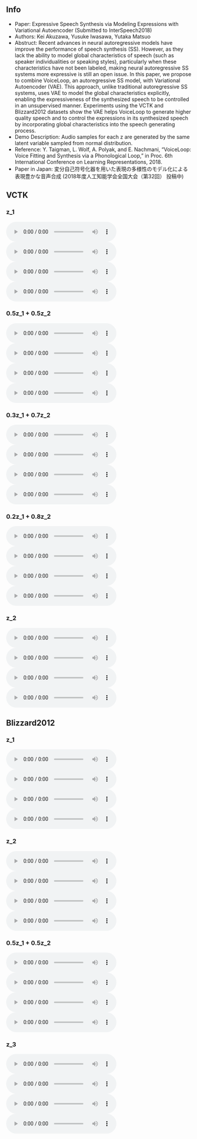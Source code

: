 ## Info

- Paper: Expressive Speech Synthesis via Modeling Expressions with Variational Autoencoder (Submitted to InterSpeech2018)
- Authors: Kei Akuzawa, Yusuke Iwasawa, Yutaka Matsuo
- Abstruct: Recent advances in neural autoregressive models have improve the performance of speech synthesis (SS). However, as they lack the ability to model global characteristics of speech (such as speaker individualities or speaking styles), particularly when these characteristics have not been labeled, making neural autoregressive SS systems more expressive is still an open issue. In this paper, we propose to combine VoiceLoop, an autoregressive SS model, with Variational Autoencoder (VAE). This approach, unlike traditional autoregressive SS systems, uses VAE to model the global characteristics explicitly, enabling the expressiveness of the synthesized speech to be controlled in an unsupervised manner. Experiments using the VCTK and Blizzard2012 datasets show the VAE helps VoiceLoop to generate higher quality speech and to control the expressions in its synthesized speech by incorporating global characteristics into the speech generating process.
- Demo Description: Audio samples for each z are generated by the same latent variable sampled from normal distribution.
- Reference: Y. Taigman, L. Wolf, A. Polyak, and E. Nachmani, “VoiceLoop: Voice Fitting and Synthesis via a Phonological Loop,” in Proc. 6th International Conference on Learning Representations, 2018.
- Paper in Japan: 変分自己符号化器を用いた表現の多様性のモデル化による表現豊かな音声合成 (2018年度人工知能学会全国大会（第32回） 投稿中)

## VCTK

### z_1

<audio src="audio/vctk_z1_txt1.wav" controls></audio>
<audio src="audio/vctk_z1_txt2.wav" controls></audio>
<audio src="audio/vctk_z1_txt3.wav" controls></audio>
<audio src="audio/vctk_z1_txt4.wav" controls></audio>

### 0.5z_1 + 0.5z_2

<audio src="audio/vctk_z12_txt1_alpha5.wav" controls></audio>
<audio src="audio/vctk_z12_txt2_alpha5.wav" controls></audio>
<audio src="audio/vctk_z12_txt3_alpha5.wav" controls></audio>
<audio src="audio/vctk_z12_txt4_alpha5.wav" controls></audio>

### 0.3z_1 + 0.7z_2

<audio src="audio/vctk_z12_txt1_alpha3.wav" controls></audio>
<audio src="audio/vctk_z12_txt2_alpha3.wav" controls></audio>
<audio src="audio/vctk_z12_txt3_alpha3.wav" controls></audio>
<audio src="audio/vctk_z12_txt4_alpha3.wav" controls></audio>

### 0.2z_1 + 0.8z_2

<audio src="audio/vctk_z12_txt1_alpha2.wav" controls></audio>
<audio src="audio/vctk_z12_txt2_alpha2.wav" controls></audio>
<audio src="audio/vctk_z12_txt3_alpha2.wav" controls></audio>
<audio src="audio/vctk_z12_txt4_alpha2.wav" controls></audio>

### z_2

<audio src="audio/vctk_z2_txt1.wav" controls></audio>
<audio src="audio/vctk_z2_txt2.wav" controls></audio>
<audio src="audio/vctk_z2_txt3.wav" controls></audio>
<audio src="audio/vctk_z2_txt4.wav" controls></audio>

## Blizzard2012

### z_1

<audio src="audio/blizzard_z1_txt1.wav" controls></audio>
<audio src="audio/blizzard_z1_txt2.wav" controls></audio>
<audio src="audio/blizzard_z1_txt3.wav" controls></audio>
<audio src="audio/blizzard_z1_txt4.wav" controls></audio>

### z_2

<audio src="audio/blizzard_z2_txt1.wav" controls></audio>
<audio src="audio/blizzard_z2_txt2.wav" controls></audio>
<audio src="audio/blizzard_z2_txt3.wav" controls></audio>
<audio src="audio/blizzard_z2_txt4.wav" controls></audio>

### 0.5z_1 + 0.5z_2

<audio src="audio/blizzard_z12_txt1.wav" controls></audio>
<audio src="audio/blizzard_z12_txt2.wav" controls></audio>
<audio src="audio/blizzard_z12_txt3.wav" controls></audio>
<audio src="audio/blizzard_z12_txt4.wav" controls></audio>

### z_3

<audio src="audio/blizzard_z3_txt1.wav" controls></audio>
<audio src="audio/blizzard_z3_txt2.wav" controls></audio>
<audio src="audio/blizzard_z3_txt3.wav" controls></audio>
<audio src="audio/blizzard_z3_txt4.wav" controls></audio>
